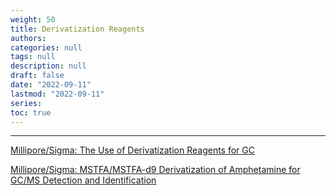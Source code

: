 ```yaml
---
weight: 50
title: Derivatization Reagents
authors:
categories: null
tags: null
description: null
draft: false
date: "2022-09-11"
lastmod: "2022-09-11"
series: 
toc: true
---
```




<!--more-->
---

[Millipore/Sigma: The Use of Derivatization Reagents for GC](https://www.sigmaaldrich.com/CA/en/technical-documents/technical-article/analytical-chemistry/gas-chromatography/the-use-of-derivatization?gclid=Cj0KCQjwjvaYBhDlARIsAO8PkE0LmUztc3Vb9b73mBd9yOWpwXLqFGfq5t87MzcmaYcl6pbdr4Fp_JYaAum-EALw_wcB)

[Millipore/Sigma: MSTFA/MSTFA-d9 Derivatization of Amphetamine for GC/MS Detection and Identification](https://www.sigmaaldrich.com/CA/en/technical-documents/protocol/analytical-chemistry/gas-chromatography/mstfa-d9-derivatization?gclid=Cj0KCQjwjvaYBhDlARIsAO8PkE3oc2fFT9NgPWJUU3yXoRcwTKC4bavIdgLbRSvwYpUDZEbV0HRnxroaAqX1EALw_wcB)
